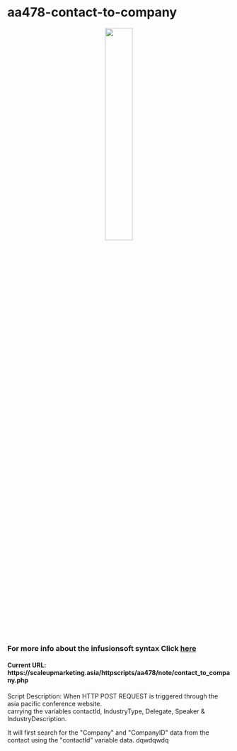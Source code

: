 # aa478-contact-to-company
<p align="center">
<img src="https://gedlynk.com/wp-content/uploads/2015/11/Infusionsoft-Logo-EPS-vector-image-2.png" style="width:35%;"/>
</p>

<h3>For more info about the infusionsoft syntax Click <a href="https://developer.infusionsoft.com/docs/xml-rpc/#contact">here</a></h3>
<h4>Current URL: https://scaleupmarketing.asia/httpscripts/aa478/note/contact_to_company.php</h4>
<p>Script Description: 
  When HTTP POST REQUEST is triggered through the asia pacific conference website.<br>
  carrying the variables contactId, IndustryType, Delegate, Speaker & IndustryDescription.
  
  It will first search for the "Company" and "CompanyID" data from the contact using the "contactId" variable data. 
  dqwdqwdq
</p>
